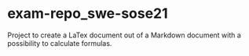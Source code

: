 # exam-repo_swe-sose21
Project to create a LaTex document out of a Markdown document with a possibility to calculate formulas.

